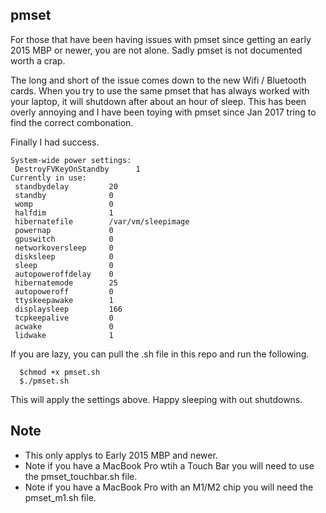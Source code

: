 ## pmset

For those that have been having issues with pmset since getting an early 2015 MBP or newer, you are not alone. Sadly pmset is not documented worth a crap. 

The long and short of the issue comes down to the new Wifi / Bluetooth cards. When you try to use the same pmset that has always worked with your laptop, it will shutdown after about an hour of sleep. This has been overly annoying and I have been toying with pmset since Jan 2017 tring to find the correct combonation. 

Finally I had success. 

    System-wide power settings:
     DestroyFVKeyOnStandby		1
    Currently in use:
     standbydelay         20
     standby              0
     womp                 0
     halfdim              1
     hibernatefile        /var/vm/sleepimage
     powernap             0
     gpuswitch            0
     networkoversleep     0
     disksleep            0
     sleep                0
     autopoweroffdelay    0
     hibernatemode        25
     autopoweroff         0
     ttyskeepawake        1
     displaysleep         166
     tcpkeepalive         0
     acwake               0
     lidwake              1
 
 If you are lazy, you can pull the .sh file in this repo and run the following.
 
      $chmod +x pmset.sh
      $./pmset.sh
      
This will apply the settings above. Happy sleeping with out shutdowns. 

## Note
* This only applys to Early 2015 MBP and newer.
* Note if you have a MacBook Pro wtih a Touch Bar you will need to use the pmset_touchbar.sh file.
* Note if you have a MacBook Pro with an M1/M2 chip you will need the pmset_m1.sh file. 

